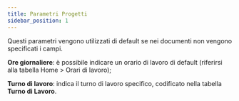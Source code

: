 ```yaml
---
title: Parametri Progetti
sidebar_position: 1
---
```


Questi parametri vengono utilizzati di default se nei documenti non vengono specificati i campi.

**Ore giornaliere**: è possibile indicare un orario di lavoro di default (riferirsi alla tabella Home > Orari di lavoro);

**Turno di lavoro**: indica il turno di lavoro specifico, codificato nella tabella **Turno di Lavoro**.
